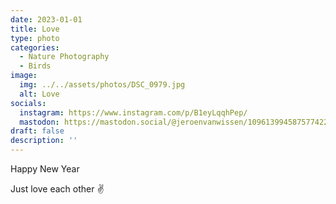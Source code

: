 ```yaml
---
date: 2023-01-01
title: Love
type: photo
categories:
  - Nature Photography
  - Birds
image:
  img: ../../assets/photos/DSC_0979.jpg
  alt: Love
socials:
  instagram: https://www.instagram.com/p/B1eyLqqhPep/
  mastodon: https://mastodon.social/@jeroenvanwissen/109613994587577422
draft: false
description: ''
---
```


Happy New Year

Just love each other ✌️
